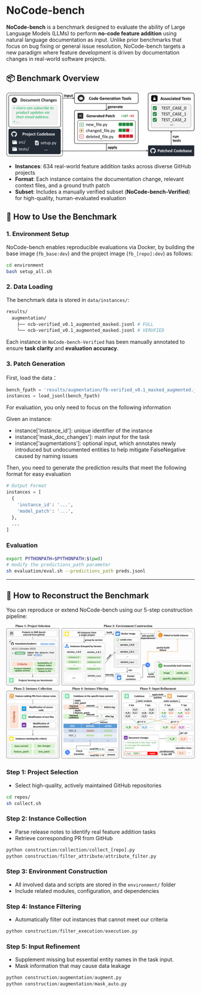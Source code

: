 
# NoCode-bench

**NoCode-bench** is a benchmark designed to evaluate the ability of Large Language Models (LLMs) to perform **no-code feature addition** using natural language documentation as input. Unlike prior benchmarks that focus on bug fixing or general issue resolution, NoCode-bench targets a new paradigm where feature development is driven by documentation changes in real-world software projects.

## 📦 Benchmark Overview

![task](./doc/task.png)

- **Instances**: 634 real-world feature addition tasks across diverse GitHub projects
- **Format**: Each instance contains the documentation change, relevant context files, and a ground truth patch
- **Subset**: Includes a manually verified subset (**NoCode-bench-Verified**) for high-quality, human-evaluated evaluation



## 🚀 How to Use the Benchmark

### 1. Environment Setup

NoCode-bench enables reproducible evaluations via Docker, by building the base image (`fb_base:dev`) and the project image (`fb_[repo]:dev`) as follows:

```bash
cd environment
bash setup_all.sh
```

### 2. Data Loading

The benchmark data is stored in `data/instances/`:

```sh
results/
  augmentation/
    ├── ncb-verified_v0.1_augmented_masked.jsonl # FULL
    └── ncb-verified_v0.1_augmented_masked.jsonl # VERUFIED
```

Each instance in `NoCode-bench-Verified` has been manually annotated to ensure **task clarity** and **evaluation accuracy**.

### 3. Patch Generation

First, load the data：

```python
bench_fpath = 'results/augmentation/fb-verified_v0.1_masked_augmented.jsonl'
instances = load_jsonl(bench_fpath)
```

For evaluation, you only need to focus on the following information

Given an instance:

- instance['instance_id']: unique identifier of the instance
- instance['mask_doc_changes']: main input for the task
- instance['augmentations']: optional input, which annotates newly introduced but undocumented entities to help mitigate FalseNegative caused by naming issues

Then, you need to generate the prediction results that meet the following format for easy evaluation

```python
# Output Format
instances = [
  {
    'instance_id': '...',
    'model_patch': '...',
  },
  ...
]
```

### Evaluation

```sh
export PYTHONPATH=$PYTHONPATH:$(pwd)
# modify the predictions_path parameter
sh evaluation/eval.sh --predictions_path preds.jsonl 
```

------

## 🔧 How to Reconstruct the Benchmark

You can reproduce or extend NoCode-bench using our 5-step construction pipeline:

![workflow](./doc/workflow.png)

### Step 1: Project Selection

- Select high-quality, actively maintained GitHub repositories

```sh
cd repos/
sh collect.sh
```

### Step 2: Instance Collection

- Parse release notes to identify real feature addition tasks
- Retrieve corresponding PR from GitHub

```python
python construction/collection/collect_[repo].py
python construction/filter_attribute/attribute_filter.py
```

### Step 3: Environment Construction

- All involved data and scripts are stored in the `environment/` folder
- Include related modules, configuration, and dependencies

### Step 4: Instance Filtering

- Automatically filter out instances that cannot meet our criteria

```python
python construction/filter_execution/execution.py
```

### Step 5: Input Refinement

- Supplement missing but essential entity names in the task input.
- Mask information that may cause data leakage

```python
python construction/augmentation/augment.py
python construction/augmentation/mask_auto.py
```

